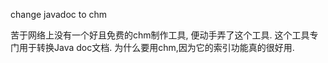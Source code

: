 change javadoc to chm

苦于网络上没有一个好且免费的chm制作工具,
便动手弄了这个工具.
这个工具专门用于转换Java doc文档.
为什么要用chm,因为它的索引功能真的很好用.